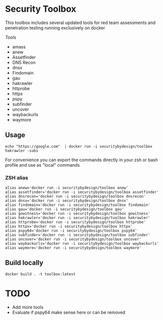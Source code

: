 # Security Toolbox

This toolbox includes several updated tools for red team assessments and penetration testing running exclusively on docker

*Tools*

- amass
- anew
- Assetfinder
- DNS Recon
- dnsx
- Findomain
- gau
- hakrawler
- httprobe
- httpx
- pspy
- subfinder
- uncover
- waybackurls
- waymore
  
## Usage

```
echo "https://google.com"  | docker run -i securitybydesign/toolbox hakrawler -subs
```

For convenience you can export the commands directly in your zsh or bash profile and use as "local" commands

### ZSH alias

```
alias anew='docker run -i securitybydesign/toolbox anew'
alias assetfinder='docker run -i securitybydesign/toolbox assetfinder'
alias dnsrecon='docker run -i securitybydesign/toolbox dnsrecon'
alias dnsx='docker run -i securitybydesign/toolbox dnsx'
alias findomain='docker run -i securitybydesign/toolbox findomain'
alias gau='docker run -i securitybydesign/toolbox gau'
alias gowitness='docker run -i securitybydesign/toolbox gowitness'
alias hakrawler='docker run -i securitybydesign/toolbox hakrawler'
alias httprobe='docker run -i securitybydesign/toolbox httprobe'
alias httpx='docker run -i securitybydesign/toolbox httpx'
alias pspy64='docker run -i securitybydesign/toolbox pspy64'
alias subfinder='docker run -i securitybydesign/toolbox subfinder'
alias uncover='docker run -i securitybydesign/toolbox uncover'
alias waybackurls='docker run -i securitybydesign/toolbox waybackurls'
alias waymore='docker run -i securitybydesign/toolbox waymore'
```


## Build locally

```
docker build . -t toolbox:latest
```

# TODO

- Add more tools
- Evaluate if pspy64 make sense here or can be removed
